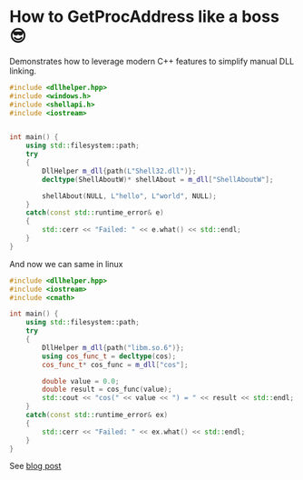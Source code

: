 How to GetProcAddress like a boss 😎
======

Demonstrates how to leverage modern C++ features to simplify manual DLL linking.

```c++
#include <dllhelper.hpp>
#include <windows.h>
#include <shellapi.h>
#include <iostream>


int main() {
	using std::filesystem::path;
	try
	{
		DllHelper m_dll{path(L"Shell32.dll")};
		decltype(ShellAboutW)* shellAbout = m_dll["ShellAboutW"];

		shellAbout(NULL, L"hello", L"world", NULL);
	}
	catch(const std::runtime_error& e)
	{
		std::cerr << "Failed: " << e.what() << std::endl;
	}
}
```

And now we can same in linux
```c++
#include <dllhelper.hpp>
#include <iostream>
#include <cmath>

int main() {
    using std::filesystem::path;
    try
    {
        DllHelper m_dll{path("libm.so.6")};
        using cos_func_t = decltype(cos);
        cos_func_t* cos_func = m_dll["cos"];

        double value = 0.0;
        double result = cos_func(value);
        std::cout << "cos(" << value << ") = " << result << std::endl;
    } 
    catch(const std::runtime_error& ex)
    {
        std::cerr << "Failed: " << ex.what() << std::endl;
    }
}
```

See [blog post](https://blog.benoitblanchon.fr/getprocaddress-like-a-boss)